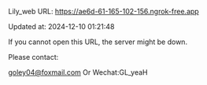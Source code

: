 Lily_web URL: https://ae6d-61-165-102-156.ngrok-free.app

Updated at: 2024-12-10 01:21:48

If you cannot open this URL, the server might be down.

Please contact: 

goley04@foxmail.com Or Wechat:GL_yeaH